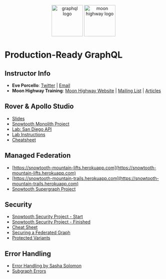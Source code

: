 <p align="center">
<img src="https://upload.wikimedia.org/wikipedia/commons/thumb/1/17/GraphQL_Logo.svg/512px-GraphQL_Logo.svg.png" width="100" alt="graphql logo"/>
<img src="https://i.imgur.com/migo24P.png" width="100" alt="moon highway logo"/>
</p>

# Production-Ready GraphQL

## Instructor Info

- **Eve Porcello**: [Twitter](https://twitter.com/eveporcello) | [Email](mailto:eve@moonhighway.com)
- **Moon Highway Training**: [Moon Highway Website](https://www.moonhighway.com) | [Mailing List](http://bit.ly/moonhighway) | [Articles](https://www.moonhighway.com/articles)

## Rover & Apollo Studio

- [Slides](https://slides.com/moonhighway/apollo-tooling/)
- [Snowtooth Monolith Project](https://github.com/MoonHighway/production-ready-graphql/tree/main/01-snowtooth-monolith)
- [Lab: San Diego API](https://github.com/MoonHighway/production-ready-graphql/tree/main/02-san-diego-api-monolith)
- [Lab Instructions](https://github.com/MoonHighway/production-ready-graphql/blob/main/02-san-diego-api-monolith/LAB_INSTRUCTIONS.md)
- [Cheatsheet](https://github.com/MoonHighway/production-ready-graphql/blob/main/resources/Monolith/RoverCheatsheet-Monolith.md)

## Managed Federation

- [https://snowtooth-mountain-lifts.herokuapp.com](https://snowtooth-mountain-lifts.herokuapp.com)
- [https://snowtooth-mountain-trails.herokuapp.com](https://snowtooth-mountain-trails.herokuapp.com)
- [Snowtooth Supergraph Project](https://github.com/MoonHighway/production-ready-graphql/tree/main/03-snowtooth-supergraph)

## Security

- [Snowtooth Security Project - Start](https://github.com/MoonHighway/production-ready-graphql/tree/main/06-snowtooth-security/start)
- [Snowtooth Security Project - Finished](https://github.com/MoonHighway/production-ready-graphql/tree/main/06-snowtooth-security/finished)
- [Cheat Sheet](https://cheatsheetseries.owasp.org/cheatsheets/GraphQL_Cheat_Sheet.html)
- [Securing a Federated Graph](https://www.apollographql.com/docs/enterprise-guide/graph-security/)
- [Protected Variants](https://www.apollographql.com/docs/studio/org/graphs/#protected-variants-enterprise-only)

## Error Handling

- [Error Handling by Sasha Solomon](https://sachee.medium.com/200-ok-error-handling-in-graphql-7ec869aec9bc)
- [Subgraph Errors](https://www.apollographql.com/docs/router/configuration/subgraph-error-inclusion)
